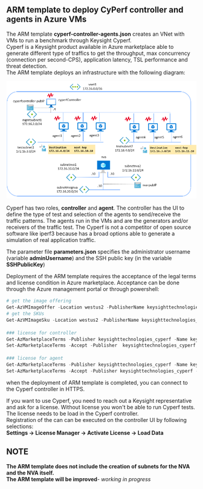 <properties
pageTitle= 'ARM template to deploy CyPerf controller and agents in Azure VMs'
description= "ARM template to deploy CyPerf controller and agents in Azure VMs"
documentationcenter: github
services=""
documentationCenter="github"
authors="fabferri"
manager=""
editor=""/>

<tags
   ms.service="configuration-Example-Azure"
   ms.devlang="na"
   ms.topic="article"
   ms.tgt_pltfrm="na"
   ms.workload="na"
   ms.date="10/01/2023"
   ms.author="fabferri" />

## ARM template to deploy CyPerf controller and agents in Azure VMs
The ARM template **cyperf-controller-agents.json** creates an VNet with VMs to run a benchmark through Keysight Cyperf. <br>
Cyperf is a Keysight product available in Azure marketplace able to generate different type of traffics to get the throughput, max concurrency (connection per second-CPS), application latency, TSL performance and threat detection. <br>
The ARM template deploys an infrastructure with the following diagram: 


[![1]][1]


Cyperf has two roles, **controller** and **agent**. The controller has the UI to define the type of test and selection of the agents to send/receive the traffic patterns. The agents run in the VMs and are the generators and/or receivers of the traffic test. 
The Cyperf is not a competitor of open source software like iperf3 because has a broad options able to generate a simulation of real application traffic. 


The parameter file **parameters.json** specifies the administrator username (variable **adminUsername**) and the SSH public key (in the variable **SSHPublicKey**)


Deployment of the ARM template requires the acceptance of the legal terms and license condition in Azure marketplace. Acceptance can be done through the Azure management portal or through powershell:
```powershell
# get the image offering
Get-AzVMImageOffer -Location westus2 -PublisherName keysighttechnologies_cyperf
# get the SKUs
Get-AzVMImageSku -Location westus2 -PublisherName keysighttechnologies_cyperf -Offer keysight-cyperf

### license for controller
Get-AzMarketplaceTerms -Publisher keysighttechnologies_cyperf -Name keysight-cyperf-controller -Product keysight-cyperf
Set-AzMarketplaceTerms -Accept -Publisher  keysighttechnologies_cyperf -Name keysight-cyperf-controller -Product keysight-cyperf

### license for agent
Get-AzMarketplaceTerms -Publisher keysighttechnologies_cyperf -Name keysight-cyperf-agent -Product keysight-cyperf
Set-AzMarketplaceTerms -Accept -Publisher keysighttechnologies_cyperf -Name keysight-cyperf-agent -Product keysight-cyperf
```

when the deployment of ARM template is completed, you can connect to the Cyperf controller in HTTPS. 

If you want to use Cyperf, you need to reach out a Keysight representative and ask for a license. Without license you won't be able to run Cyperf tests. The license needs to be load in the Cyperf controller. <br>
Registration of the can can be executed on the controller UI by following selections: <br>
**Settings -> License Manager -> Activate License -> Load Data**

## NOTE
**The ARM template does not include the creation of subnets for the NVA and the NVA itself.** <br>
**The ARM template will be improved**- *working in progress*

<!--Image References-->
[1]: ./media/network-diagram.png "network diagram"
<!--Link References-->

